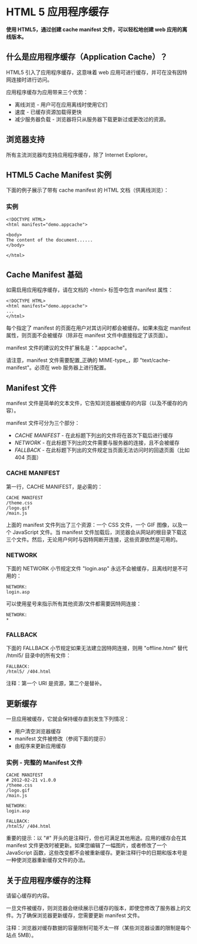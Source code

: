 
# HTML 5 应用程序缓存




**使用 HTML5，通过创建 cache manifest 文件，可以轻松地创建 web 应用的离线版本。**

## 什么是应用程序缓存（Application Cache）？

HTML5 引入了应用程序缓存，这意味着 web 应用可进行缓存，并可在没有因特网连接时进行访问。

应用程序缓存为应用带来三个优势：

*   离线浏览 - 用户可在应用离线时使用它们
*   速度 - 已缓存资源加载得更快
*   减少服务器负载 - 浏览器将只从服务器下载更新过或更改过的资源。

## 浏览器支持

所有主流浏览器均支持应用程序缓存，除了 Internet Explorer。

## HTML5 Cache Manifest 实例

下面的例子展示了带有 cache manifest 的 HTML 文档（供离线浏览）：

### 实例

```
<!DOCTYPE HTML>
<html manifest="demo.appcache">

<body>
The content of the document......
</body>

</html>

```



## Cache Manifest 基础

如需启用应用程序缓存，请在文档的 &lt;html&gt; 标签中包含 manifest 属性：

```
<!DOCTYPE HTML>
<html manifest="demo.appcache">
...
</html>

```

每个指定了 manifest 的页面在用户对其访问时都会被缓存。如果未指定 manifest 属性，则页面不会被缓存（除非在 manifest 文件中直接指定了该页面）。

manifest 文件的建议的文件扩展名是：".appcache"。

请注意，manifest 文件需要配置_正确的 MIME-type_，即 "text/cache-manifest"。必须在 web 服务器上进行配置。

## Manifest 文件

manifest 文件是简单的文本文件，它告知浏览器被缓存的内容（以及不缓存的内容）。

manifest 文件可分为三个部分：

*   _CACHE MANIFEST_ - 在此标题下列出的文件将在首次下载后进行缓存
*   _NETWORK_ - 在此标题下列出的文件需要与服务器的连接，且不会被缓存
*   _FALLBACK_ - 在此标题下列出的文件规定当页面无法访问时的回退页面（比如 404 页面）

### CACHE MANIFEST

第一行，CACHE MANIFEST，是必需的：

```
CACHE MANIFEST
/theme.css
/logo.gif
/main.js

```

上面的 manifest 文件列出了三个资源：一个 CSS 文件，一个 GIF 图像，以及一个 JavaScript 文件。当 manifest 文件加载后，浏览器会从网站的根目录下载这三个文件。然后，无论用户何时与因特网断开连接，这些资源依然是可用的。

### NETWORK

下面的 NETWORK 小节规定文件 "login.asp" 永远不会被缓存，且离线时是不可用的：

```
NETWORK:
login.asp

```

可以使用星号来指示所有其他资源/文件都需要因特网连接：

```
NETWORK:
*

```

### FALLBACK

下面的 FALLBACK 小节规定如果无法建立因特网连接，则用 "offline.html" 替代 /html5/ 目录中的所有文件：

```
FALLBACK:
/html5/ /404.html

```

注释：第一个 URI 是资源，第二个是替补。

## 更新缓存

一旦应用被缓存，它就会保持缓存直到发生下列情况：

*   用户清空浏览器缓存
*   manifest 文件被修改（参阅下面的提示）
*   由程序来更新应用缓存

### 实例 - 完整的 Manifest 文件

```
CACHE MANIFEST
# 2012-02-21 v1.0.0
/theme.css
/logo.gif
/main.js

NETWORK:
login.asp

FALLBACK:
/html5/ /404.html

```

重要的提示：以 "#" 开头的是注释行，但也可满足其他用途。应用的缓存会在其 manifest 文件更改时被更新。如果您编辑了一幅图片，或者修改了一个 JavaScript 函数，这些改变都不会被重新缓存。更新注释行中的日期和版本号是一种使浏览器重新缓存文件的办法。

## 关于应用程序缓存的注释

请留心缓存的内容。

一旦文件被缓存，则浏览器会继续展示已缓存的版本，即使您修改了服务器上的文件。为了确保浏览器更新缓存，您需要更新 manifest 文件。

注释：浏览器对缓存数据的容量限制可能不太一样（某些浏览器设置的限制是每个站点 5MB）。



